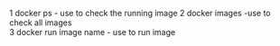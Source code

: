 1 docker ps - use to check the running image
2 docker images -use to check all images  
3 docker run image name - use to run image 